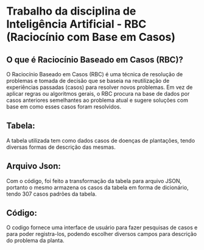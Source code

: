 # Trabalho da disciplina de Inteligência Artificial - RBC (Raciocínio com Base em Casos)
## O que é Raciocínio Baseado em Casos (RBC)?
O Raciocínio Baseado em Casos (RBC) é uma técnica de resolução de problemas e tomada de decisão que se baseia na reutilização de experiências passadas (casos) para resolver novos problemas. Em vez de aplicar regras ou algoritmos gerais, o RBC procura na base de dados por casos anteriores semelhantes ao problema atual e sugere soluções com base em como esses casos foram resolvidos.
## **Tabela**: 
A tabela utilizada tem como dados casos de doenças de plantações, tendo diversas formas de descrição das mesmas.  
## **Arquivo Json**: 
Com o código, foi feito a transformação da tabela para arquivo JSON, portanto o mesmo armazena os casos da tabela em forma de dicionário, tendo 307 casos padrões da tabela.
## **Código**: 
O codigo fornece uma interface de usuário para fazer pesquisas de casos e para poder registra-los, podendo escolher diversos campos para descrição do problema da planta.
